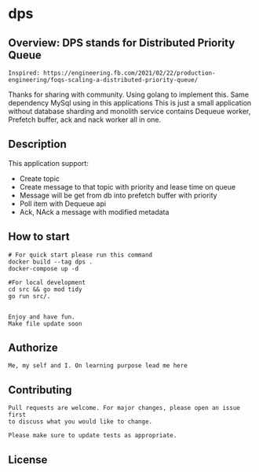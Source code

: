 # dps
## Overview: DPS stands for Distributed Priority Queue
```
Inspired: https://engineering.fb.com/2021/02/22/production-engineering/foqs-scaling-a-distributed-priority-queue/
```
Thanks for sharing with community. Using golang to implement this. Same dependency MySql using
in this applications
This is just a small application without database sharding and monolith service contains Dequeue worker, Prefetch buffer, ack and nack worker all in one.

## Description
This application support:
- Create topic
- Create message to that topic with priority and lease time on queue
- Message will be get from db into prefetch buffer with priority
- Poll item with Dequeue api
- Ack, NAck a message with modified metadata


## How to start

```
# For quick start please run this command
docker build --tag dps .
docker-compose up -d

#For local development
cd src && go mod tidy
go run src/.


Enjoy and have fun.
Make file update soon
```

## Authorize
```
Me, my self and I. On learning purpose lead me here
```

## Contributing
```
Pull requests are welcome. For major changes, please open an issue first
to discuss what you would like to change.

Please make sure to update tests as appropriate.
```
## License


